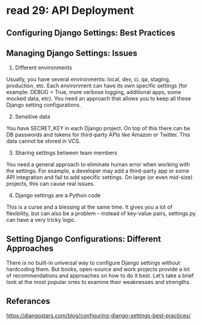 # read 29: API Deployment

## Configuring Django Settings: Best Practices

## Managing Django Settings: Issues

1. Different environments 

Usually, you have several environments: local, dev, ci, qa, staging, production, etc. Each environment can have its own specific settings (for example: DEBUG = True, more verbose logging, additional apps, some mocked data, etc). You need an approach that allows you to keep all these Django setting configurations.

2. Sensitive data

You have SECRET_KEY in each Django project. On top of this there can be DB passwords and tokens for third-party APIs like Amazon or Twitter. This data cannot be stored in VCS.

3. Sharing settings between team members

You need a general approach to eliminate human error when working with the settings. For example, a developer may add a third-party app or some API integration and fail to add specific settings. On large (or even mid-size) projects, this can cause real issues.

4. Django settings are a Python code

This is a curse and a blessing at the same time. It gives you a lot of flexibility, but can also be a problem – instead of key-value pairs, settings.py can have a very tricky logic.

## Setting Django Configurations: Different Approaches

There is no built-in universal way to configure Django settings without hardcoding them. But books, open-source and work projects provide a lot of recommendations and approaches on how to do it best. Let’s take a brief look at the most popular ones to examine their weaknesses and strengths.

## Referances

https://djangostars.com/blog/configuring-django-settings-best-practices/
